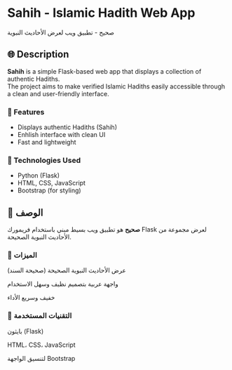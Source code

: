 # Sahih - Islamic Hadith Web App  
صحيح - تطبيق ويب لعرض الأحاديث النبوية

## 🌐 Description

**Sahih** is a simple Flask-based web app that displays a collection of authentic Hadiths.  
The project aims to make verified Islamic Hadiths easily accessible through a clean and user-friendly interface.

### 🚀 Features
- Displays authentic Hadiths (Sahih)
- Enhlish interface with clean UI
- Fast and lightweight

### 🔧 Technologies Used
- Python (Flask)
- HTML, CSS, JavaScript
- Bootstrap (for styling)


## 📘 الوصف

**صحيح** هو تطبيق ويب بسيط مبني باستخدام فريمورك Flask لعرض مجموعة من الأحاديث النبوية الصحيحة.

### 🚀 الميزات

 عرض الأحاديث النبوية الصحيحة (صحيحة السند)

 واجهة عربية بتصميم نظيف وسهل الاستخدام

 خفيف وسريع الأداء

### 🔧 التقنيات المستخدمة

 بايثون (Flask)

HTML، CSS، JavaScript


لتنسيق الواجهة Bootstrap



